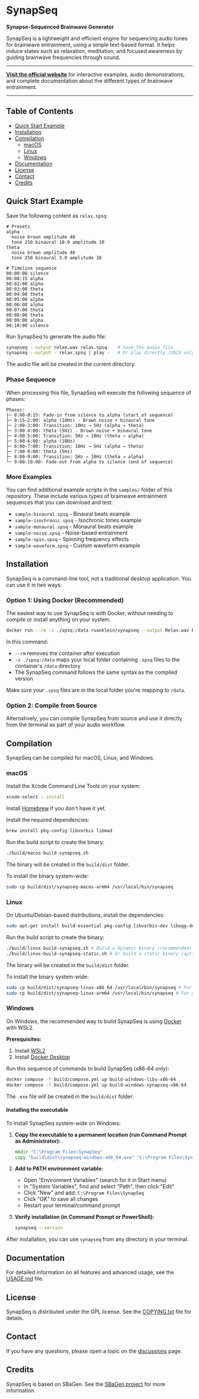 # SynapSeq

**Synapse-Sequenced Brainwave Generator**

SynapSeq is a lightweight and efficient engine for sequencing audio tones for brainwave entrainment, using a simple text-based format. It helps induce states such as relaxation, meditation, and focused awareness by guiding brainwave frequencies through sound.

---

**[Visit the official website](https://ruanklein.github.io/synapseq/)** for interactive examples, audio demonstrations, and complete documentation about the different types of brainwave entrainment.

---

## Table of Contents

- [Quick Start Example](#quick-start-example)
- [Installation](#installation)
- [Compilation](#compilation)
  - [macOS](#macos)
  - [Linux](#linux)
  - [Windows](#windows)
- [Documentation](#documentation)
- [License](#license)
- [Contact](#contact)
- [Credits](#credits)

## Quick Start Example

Save the following content as `relax.spsq`:

```
# Presets
alpha
  noise brown amplitude 40
  tone 250 binaural 10.0 amplitude 10
theta
  noise brown amplitude 40
  tone 250 binaural 5.0 amplitude 10

# Timeline sequence
00:00:00 silence
00:00:15 alpha
00:02:00 alpha
00:03:00 theta
00:04:00 theta
00:05:00 alpha
00:06:00 alpha
00:07:00 theta
00:08:00 theta
00:09:00 alpha
00:10:00 silence
```

Run SynapSeq to generate the audio file:

```bash
synapseq --output relax.wav relax.spsq    # Save the audio file
synapseq --output - relax.spsq | play -   # Or play directly (UNIX only)
```

The audio file will be created in the current directory.

### Phase Sequence

When processing this file, SynapSeq will execute the following sequence of phases:

```
Phases:
├─ 0:00-0:15: Fade-in from silence to alpha (start of sequence)
├─ 0:15-2:00: alpha (10Hz) - Brown noise + binaural tone
├─ 2:00-3:00: Transition: 10Hz → 5Hz (alpha → theta)
├─ 3:00-4:00: theta (5Hz) - Brown noise + binaural tone
├─ 4:00-5:00: Transition: 5Hz → 10Hz (theta → alpha)
├─ 5:00-6:00: alpha (10Hz)
├─ 6:00-7:00: Transition: 10Hz → 5Hz (alpha → theta)
├─ 7:00-8:00: theta (5Hz)
├─ 8:00-9:00: Transition: 5Hz → 10Hz (theta → alpha)
└─ 9:00-10:00: Fade-out from alpha to silence (end of sequence)
```

### More Examples

You can find additional example scripts in the `samples/` folder of this repository. These include various types of brainwave entrainment sequences that you can download and test:

- `sample-binaural.spsq` - Binaural beats example
- `sample-isochronic.spsq` - Isochronic tones example
- `sample-monaural.spsq` - Monaural beats example
- `sample-noise.spsq` - Noise-based entrainment
- `sample-spin.spsq` - Spinning frequency effects
- `sample-waveform.spsq` - Custom waveform example

## Installation

SynapSeq is a command-line tool, not a traditional desktop application. You can use it in two ways:

### Option 1: Using Docker (Recommended)

The easiest way to use SynapSeq is with Docker, without needing to compile or install anything on your system.

```bash
docker run --rm -v ./spsq:/data ruanklein/synapseq --output Relax.wav Relax.spsq
```

In this command:

- `--rm` removes the container after execution
- `-v ./spsq:/data` maps your local folder containing `.spsq` files to the container's `/data` directory
- The SynapSeq command follows the same syntax as the compiled version

Make sure your `.spsq` files are in the local folder you're mapping to `/data`.

### Option 2: Compile from Source

Alternatively, you can compile SynapSeq from source and use it directly from the terminal as part of your audio workflow.

## Compilation

SynapSeq can be compiled for macOS, Linux, and Windows.

### macOS

Install the Xcode Command Line Tools on your system:

```bash
xcode-select --install
```

Install [Homebrew](https://brew.sh/) if you don't have it yet.

Install the required dependencies:

```bash
brew install pkg-config libvorbis libmad
```

Run the build script to create the binary:

```bash
./build/macos-build-synapseq.sh
```

The binary will be created in the `build/dist` folder.

To install the binary system-wide:

```bash
sudo cp build/dist/synapseq-macos-arm64 /usr/local/bin/synapseq
```

### Linux

On Ubuntu/Debian-based distributions, install the dependencies:

```bash
sudo apt-get install build-essential pkg-config libvorbis-dev libogg-dev libmad0-dev
```

Run the build script to create the binary:

```bash
./build/linux-build-synapseq.sh # Build a dynamic binary (recommended)
./build/linux-build-synapseq-static.sh # Or build a static binary (optional)
```

The binary will be created in the `build/dist` folder.

To install the binary system-wide:

```bash
sudo cp build/dist/synapseq-linux-x86_64 /usr/local/bin/synapseq # For x86_64
sudo cp build/dist/synapseq-linux-arm64 /usr/local/bin/synapseq # For arm64
```

### Windows

On Windows, the recommended way to build SynapSeq is using [Docker](https://www.docker.com/) with WSL2.

**Prerequisites:**

1. Install [WSL2](https://learn.microsoft.com/en-us/windows/wsl/install)
2. Install [Docker Desktop](https://www.docker.com/products/docker-desktop/)

Run this sequence of commands to build SynapSeq (x86-64 only):

```bash
docker compose -f build/compose.yml up build-windows-libs-x86-64
docker compose -f build/compose.yml up build-windows-synapseq-x86-64
```

The `.exe` file will be created in the `build/dist` folder.

#### Installing the executable

To install SynapSeq system-wide on Windows:

1. **Copy the executable to a permanent location (run Command Prompt as Administrator):**

   ```cmd
   mkdir "C:\Program Files\SynapSeq"
   copy "build\dist\synapseq-windows-x86_64.exe" "C:\Program Files\SynapSeq\synapseq.exe"
   ```

2. **Add to PATH environment variable:**

   - Open "Environment Variables" (search for it in Start menu)
   - In "System Variables", find and select "Path", then click "Edit"
   - Click "New" and add: `C:\Program Files\SynapSeq`
   - Click "OK" to save all changes
   - Restart your terminal/command prompt

3. **Verify installation (in Command Prompt or PowerShell):**
   ```cmd
   synapseq --version
   ```

After installation, you can use `synapseq` from any directory in your terminal.

## Documentation

For detailed information on all features and advanced usage, see the [USAGE.md](docs/USAGE.md) file.

## License

SynapSeq is distributed under the GPL license. See the [COPYING.txt](COPYING.txt) file for details.

## Contact

If you have any questions, please open a topic on the [discussions](https://github.com/ruanklein/synapseq/discussions) page.

## Credits

SynapSeq is based on SBaGen. See the [SBaGen project](https://uazu.net/sbagen/) for more information.
